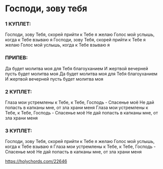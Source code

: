 # Господи, зову тебя

<article class="song">
<h3> 1 КУПЛЕТ:</h3>
Господи, зову Тебя, скорей прийти к Тебе я желаю
Голос мой услышь, когда к Тебе взываю я
Господи, зову Тебя, скорей прийти к Тебе я желаю
Голос мой услышь, когда к Тебе взываю я

<h3> ПРИПЕВ:</h3>
Да будет молитва моя для Тебя благоуханием
И жертвой вечерней пусть будет молитва моя
Да будет молитва моя для Тебя благоуханием
И жертвой вечерней пусть будет молитва моя

<h3> 2 КУПЛЕТ:</h3>
Глаза мои устремлены к Тебе, к Тебе, Господь - Спасенье моё
Не дай попасть в капканы мне, от зла храни меня
Глаза мои устремлены к Тебе, к Тебе, Господь - Спасенье моё
Не дай попасть в капканы мне, от зла храни меня

<h3> 3 КУПЛЕТ:</h3>
Господи, зову Тебя, скорей прийти к Тебе я желаю
Голос мой услышь, когда к Тебе взываю я
Глаза мои устремлены к Тебе, к Тебе, Господь - Спасенье моё
Не дай попасть в капканы мне, от зла храни меня
</article>

<https://holychords.com/22646>
